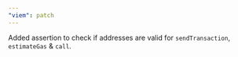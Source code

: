 ```yaml
---
"viem": patch
---
```


Added assertion to check if addresses are valid for `sendTransaction`, `estimateGas` & `call`.
